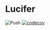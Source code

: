 # Lucifer
![Push](https://github.com/Jujulego/lucifer/workflows/Push/badge.svg)
[![codecov](https://codecov.io/gh/Jujulego/lucifer/branch/master/graph/badge.svg?token=DsSTWLCARF)](https://codecov.io/gh/Jujulego/lucifer)

